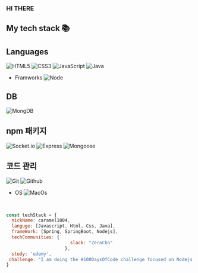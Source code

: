 ### HI THERE 
<h2> My tech stack 📚 </h2>

## Languages
![HTML5](https://img.shields.io/badge/-HTML5-F05032?style=for-the-badge&logo=html5&logoColor=ffffff)
![CSS3](https://img.shields.io/badge/-CSS3-007ACC?style=for-the-badge&logo=css3)
![JavaScript](https://img.shields.io/badge/-JavaScript-%23F7DF1C?style=for-the-badge&logo=javascript&logoColor=000000&labelColor=%23F7DF1C&color=%23FFCE5A)
![Java](https://img.shields.io/badge/java-007396?style=for-the-badge&logo=java&logoColor=white)
<!-- ![TypeScript](https://img.shields.io/badge/-TypeScript-007ACC?style=for-the-badge&logo=typescript&logoColor=white) -->
<!-- ![React](https://img.shields.io/badge/-React-222222?style=for-the-badge&logo=react) -->
- Framworks
![Node](https://img.shields.io/badge/-Nodejs-43853d?style=for-the-badge&logo=Node.js&logoColor=white)
<!-- ![Docker](https://img.shields.io/badge/-Docker-46a2f1?style=for-the-badge&logo=Docker&logoColor=white) -->
## DB
![MongDB](https://img.shields.io/badge/mongoDB-47A248?style=for-the-badge&logo=MongoDB&logoColor=white)
## npm 패키지
![Socket.io](https://img.shields.io/badge/socket.io-010101?style=for-the-badge&logo=socket.io&logoColor=white")
![Express](https://img.shields.io/badge/express-43853d?style=for-the-badge&logo=express&logoColor=white)
![Mongoose](https://img.shields.io/badge/mongoose-880000?style=for-the-badge&logo=mongoose&logoColor=white)
## 코드 관리
![Git](https://img.shields.io/badge/-Git-F05032?style=for-the-badge&logo=git&logoColor=ffffff)
![Github](https://img.shields.io/badge/github-181717?style=for-the-badge&logo=github&logoColor=white)
- OS
![MacOs](https://img.shields.io/badge/macos-000000?style=for-the-badge&logo=macos&logoColor=white)

<br/>

```javascript
const techStack = {
  nickName: caramel1004,
  languge: [Javascript, Html, Css, Java],
  frameWork: [Spring, SpringBoot, Nodejs],
  techCommunities: {
                        slack: "ZeroCho"
                      },
  study: 'udemy',
 challenge: "I am doing the #100DaysOfCode challenge focused on Nodejs and JavaScript!!"
}
```
